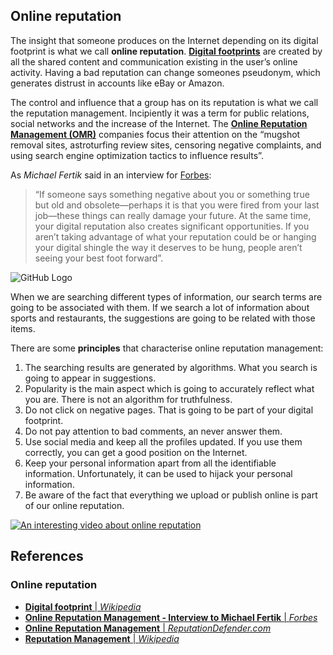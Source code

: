 ## Online reputation ##

The insight that someone produces on the Internet depending on its digital footprint is what we call **online reputation**. [**Digital footprints**](https://en.wikipedia.org/wiki/Digital_footprint) are created by all the shared content and communication existing in the user’s online activity. Having a bad reputation can change someones pseudonym, which generates distrust in accounts like eBay or Amazon.

The control and influence that a group has on its reputation is what we call the reputation management. Incipiently it was a term for public relations, social networks and the increase of the Internet. The [**Online Reputation Management (OMR)**](https://www.reputationdefender.com/what-online-reputation-management) companies focus their attention on the “mugshot removal sites, astroturfing review sites, censoring negative complaints, and using search engine optimization tactics to influence results”.

As *Michael Fertik* said in an interview for [Forbes](https://www.forbes.com/sites/learnvest/2013/11/20/10-things-you-need-to-know-about-online-reputation-management/2/#7de70a95686d):

> “If someone says something negative about you or something true but old and obsolete—perhaps it is that you were fired from your last job—these things can really damage your future. At the same time, your digital reputation also creates significant opportunities. If you aren’t taking advantage of what your reputation could be or hanging your digital shingle the way it deserves to be hung, people aren’t seeing your best foot forward”. 

![GitHub Logo](https://www.reviewsolved.com/wp-content/uploads/2018/01/online-reputation-management-compressed.jpg)

When we are searching different types of information, our search terms are going to be associated with them. If we search a lot of information about sports and restaurants, the suggestions are going to be related with those items. 

There are some **principles** that characterise online reputation management:

1. The searching results are generated by algorithms. What you search is going to appear in suggestions. 
2. Popularity is the main aspect which is going to accurately reflect what you are. There is not an algorithm for truthfulness.
3. Do not click on negative pages. That is going to be part of your digital footprint.
4. Do not pay attention to bad comments, an never answer them.  
5. Use social media and keep all the profiles updated. If you use them correctly, you can get a good position on the Internet.
6. Keep your personal information apart from all the identifiable information. Unfortunately, it can be used to hijack your personal information.
7. Be aware of the fact that everything we upload or publish online is part of our online reputation. 

[![An interesting video about online reputation](https://img.youtube.com/vi/w7qEbPVw3hA/0.jpg)](https://www.youtube.com/watch?v=w7qEbPVw3hA)

## References ##
### Online reputation ###

- [**Digital footprint** | *Wikipedia*](https://en.wikipedia.org/wiki/Digital_footprint)
- [**Online Reputation Management - Interview to Michael Fertik** | *Forbes*](https://www.forbes.com/sites/learnvest/2013/11/20/10-things-you-need-to-know-about-online-reputation-management/2/#7de70a95686d)
- [**Online Reputation Management** | *ReputationDefender.com*](https://www.reputationdefender.com/what-online-reputation-management)
- [**Reputation Management** | *Wikipedia*](https://en.wikipedia.org/wiki/Reputation_management)
